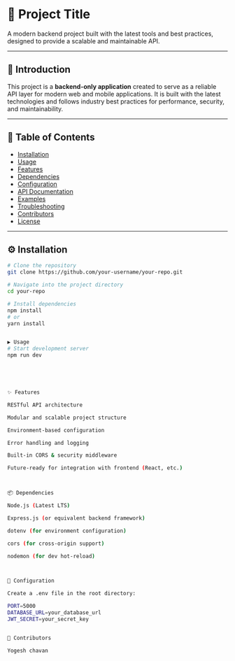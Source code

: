 # 📘 Project Title

A modern backend project built with the latest tools and best practices, designed to provide a scalable and maintainable API.

---

## 🚀 Introduction

This project is a **backend-only application** created to serve as a reliable API layer for modern web and mobile applications. It is built with the latest technologies and follows industry best practices for performance, security, and maintainability.  

---

## 📑 Table of Contents
- [Installation](#installation)  
- [Usage](#usage)  
- [Features](#features)  
- [Dependencies](#dependencies)  
- [Configuration](#configuration)  
- [API Documentation](#api-documentation)  
- [Examples](#examples)  
- [Troubleshooting](#troubleshooting)  
- [Contributors](#contributors)  
- [License](#license)  

---

## ⚙️ Installation

```bash
# Clone the repository
git clone https://github.com/your-username/your-repo.git

# Navigate into the project directory
cd your-repo

# Install dependencies
npm install
# or
yarn install


▶️ Usage
# Start development server
npm run dev





✨ Features

RESTful API architecture

Modular and scalable project structure

Environment-based configuration

Error handling and logging

Built-in CORS & security middleware

Future-ready for integration with frontend (React, etc.)



📦 Dependencies

Node.js (Latest LTS)

Express.js (or equivalent backend framework)

dotenv (for environment configuration)

cors (for cross-origin support)

nodemon (for dev hot-reload)



🔧 Configuration

Create a .env file in the root directory:

PORT=5000
DATABASE_URL=your_database_url
JWT_SECRET=your_secret_key


👥 Contributors

Yogesh chavan
